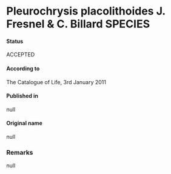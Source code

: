 Pleurochrysis placolithoides J. Fresnel & C. Billard SPECIES
=======

#### Status
ACCEPTED

#### According to
The Catalogue of Life, 3rd January 2011

#### Published in
null

#### Original name
null

### Remarks
null
